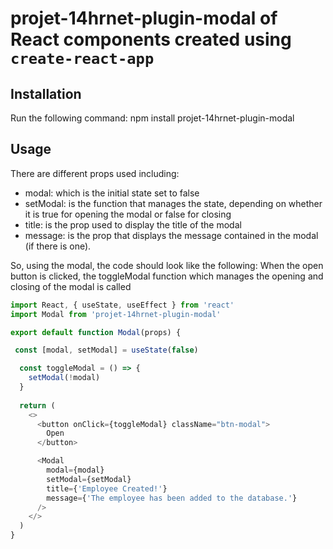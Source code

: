 # projet-14hrnet-plugin-modal of React components created using `create-react-app`

## Installation 

Run the following command:
npm install projet-14hrnet-plugin-modal

## Usage

There are different props used including:
 - modal: which is the initial state set to false
 - setModal: is the function that manages the state, depending on whether it is true for opening the modal or false for     closing
 - title: is the prop used to display the title of the modal
 - message: is the prop that displays the message contained in the modal (if there is one).

So, using the modal, the code should look like the following: When the open button is clicked, the toggleModal function which manages the opening and closing of the modal is called

```javascript
import React, { useState, useEffect } from 'react'
import Modal from 'projet-14hrnet-plugin-modal'

export default function Modal(props) {

 const [modal, setModal] = useState(false)

  const toggleModal = () => {
    setModal(!modal)
  }
  
  return (
    <>
      <button onClick={toggleModal} className="btn-modal">
        Open
      </button>

      <Modal
        modal={modal}
        setModal={setModal}
        title={'Employee Created!'}
        message={'The employee has been added to the database.'}
      />
    </>
  )
}